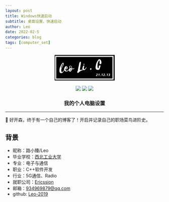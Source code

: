 ```yaml
---
layout: post
title: Windows快速启动
subtitle: 桌面设置、快速启动
author: Leo
date: 2022-02-5
categories: blog
tags: [computer_set]
---
```

<p align="center">
<a href="https://github.com/Leo-2019" target="_blank">
	<img src="https://github.com/Leo-2019/Picture/blob/main/pictures/logo/square_mid.jpg?raw=true" width=""/>
</a>
</p>

<p align="center">
  <a href="https://github.com/Leo-2019"><img src="https://img.shields.io/badge/Author-Leo-blue.svg"></a>
  <a href="https://www.ericsson.com"><img src="https://img.shields.io/badge/company-Ericssion-brightgreen.svg"></a>
  <a href="https://internal.ericsson.com/org/31580708?unit=31580708"><img src="https://img.shields.io/badge/Unit-RPCN_SWD_APP4-red.svg"></a>
</p>

<h3 align="center">我的个人电脑设置</h3>

---

👏 好开森，终于有一个自己的博客了！开启并记录自己的职场菜鸟进阶史。

## 背景

* 昵称：路小臻/Leo
* 毕业学校：[西北工业大学](https://www.nwpu.edu.cn/)
* 专业：电子与通信
* 职业：C++软件开发
* 行业：5G通信、Radio
* 就职公司：[Ericssion](https://www.ericsson.com/zh-cn/about-us/company-facts/ericsson-worldwide/china)
* 邮箱：934969879@qq.com
* github:  [Leo-2019](https://github.com/Leo-2019)

